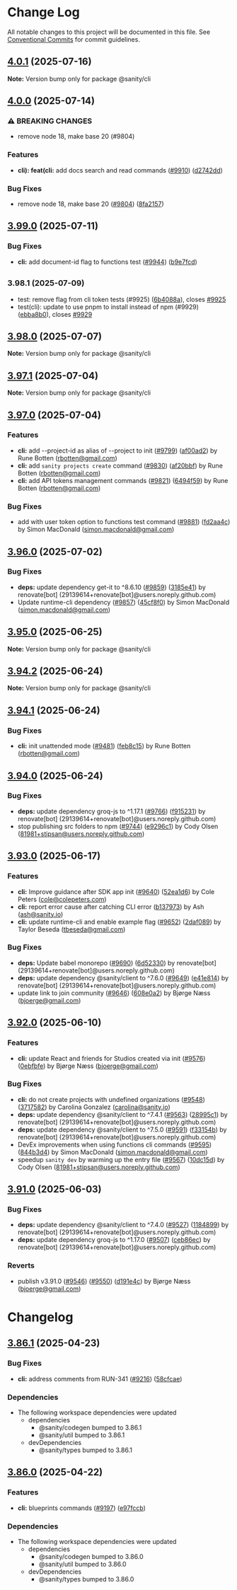 # Change Log

All notable changes to this project will be documented in this file.
See [Conventional Commits](https://conventionalcommits.org) for commit guidelines.

## [4.0.1](https://github.com/sanity-io/sanity/compare/v4.0.0...v4.0.1) (2025-07-16)

**Note:** Version bump only for package @sanity/cli





## [4.0.0](https://github.com/sanity-io/sanity/compare/v3.99.0...v4.0.0) (2025-07-14)


### ⚠ BREAKING CHANGES

* remove node 18, make base 20 (#9804)

### Features

* **cli): feat(cli:** add docs search and read commands ([#9910](https://github.com/sanity-io/sanity/issues/9910)) ([d2742dd](https://github.com/sanity-io/sanity/commit/d2742dd38013c3f5516ba15886471f0b89d786b8))


### Bug Fixes

* remove node 18, make base 20 ([#9804](https://github.com/sanity-io/sanity/issues/9804)) ([8fa2157](https://github.com/sanity-io/sanity/commit/8fa2157bf7d5f1390f0e1663cb32bb1ffd361188))



## [3.99.0](https://github.com/sanity-io/sanity/compare/v3.98.1...v3.99.0) (2025-07-11)


### Bug Fixes

* **cli:** add document-id flag to functions test ([#9944](https://github.com/sanity-io/sanity/issues/9944)) ([b9e7fcd](https://github.com/sanity-io/sanity/commit/b9e7fcd9c017a2051b09e299e1d21ad1cb7eb37b))



## <small>3.98.1 (2025-07-09)</small>

* test: remove flag from cli token tests (#9925) ([6b4088a](https://github.com/sanity-io/sanity/commit/6b4088a)), closes [#9925](https://github.com/sanity-io/sanity/issues/9925)
* test(cli): update to use pnpm to install instead of npm  (#9929) ([ebba8b0](https://github.com/sanity-io/sanity/commit/ebba8b0)), closes [#9929](https://github.com/sanity-io/sanity/issues/9929)





## [3.98.0](https://github.com/sanity-io/sanity/compare/v3.97.1...v3.98.0) (2025-07-07)

**Note:** Version bump only for package @sanity/cli

## [3.97.1](https://github.com/sanity-io/sanity/compare/v3.97.0...v3.97.1) (2025-07-04)

**Note:** Version bump only for package @sanity/cli

## [3.97.0](https://github.com/sanity-io/sanity/compare/v3.96.0...v3.97.0) (2025-07-04)

### Features

* **cli:** add --project-id as alias of --project to init ([#9799](https://github.com/sanity-io/sanity/issues/9799)) ([af00ad2](https://github.com/sanity-io/sanity/commit/af00ad21343f9b93da1890c8d2be6c627726fd1f)) by Rune Botten (rbotten@gmail.com)
* **cli:** add `sanity projects create` command ([#9830](https://github.com/sanity-io/sanity/issues/9830)) ([af20bbf](https://github.com/sanity-io/sanity/commit/af20bbf4af983f60e1a57c1a8c01ba2a7a90b597)) by Rune Botten (rbotten@gmail.com)
* **cli:** add API tokens management commands ([#9821](https://github.com/sanity-io/sanity/issues/9821)) ([6494f59](https://github.com/sanity-io/sanity/commit/6494f59c505e9bafa69a01db09c1f0ebf4c93a62)) by Rune Botten (rbotten@gmail.com)

### Bug Fixes

* add with user token option to functions test command ([#9881](https://github.com/sanity-io/sanity/issues/9881)) ([fd2aa4c](https://github.com/sanity-io/sanity/commit/fd2aa4c9d25018ba66ada5b13d1e51b0d6f0a0dd)) by Simon MacDonald (simon.macdonald@gmail.com)

## [3.96.0](https://github.com/sanity-io/sanity/compare/v3.95.0...v3.96.0) (2025-07-02)

### Bug Fixes

* **deps:** update dependency get-it to ^8.6.10 ([#9859](https://github.com/sanity-io/sanity/issues/9859)) ([3185e41](https://github.com/sanity-io/sanity/commit/3185e41f4a4044e3de78a6ffae81c20e008465a4)) by renovate[bot] (29139614+renovate[bot]@users.noreply.github.com)
* Update runtime-cli dependency ([#9857](https://github.com/sanity-io/sanity/issues/9857)) ([45cf8f0](https://github.com/sanity-io/sanity/commit/45cf8f05a7cd81b5be7a3fce6a23b04e4928cb2d)) by Simon MacDonald (simon.macdonald@gmail.com)

## [3.95.0](https://github.com/sanity-io/sanity/compare/v3.94.2...v3.95.0) (2025-06-25)

**Note:** Version bump only for package @sanity/cli

## [3.94.2](https://github.com/sanity-io/sanity/compare/v3.94.1...v3.94.2) (2025-06-24)

**Note:** Version bump only for package @sanity/cli

## [3.94.1](https://github.com/sanity-io/sanity/compare/v3.94.0...v3.94.1) (2025-06-24)

### Bug Fixes

* **cli:** init unattended mode ([#9481](https://github.com/sanity-io/sanity/issues/9481)) ([feb8c15](https://github.com/sanity-io/sanity/commit/feb8c151ebdf4cae01e5f126936fe68238b02f41)) by Rune Botten (rbotten@gmail.com)

## [3.94.0](https://github.com/sanity-io/sanity/compare/v3.93.0...v3.94.0) (2025-06-24)

### Bug Fixes

* **deps:** update dependency groq-js to ^1.17.1 ([#9766](https://github.com/sanity-io/sanity/issues/9766)) ([f915231](https://github.com/sanity-io/sanity/commit/f915231339443a233f4ff981dc7632dc8a0106aa)) by renovate[bot] (29139614+renovate[bot]@users.noreply.github.com)
* stop publishing src folders to npm ([#9744](https://github.com/sanity-io/sanity/issues/9744)) ([e9296c1](https://github.com/sanity-io/sanity/commit/e9296c12d1c68ea912a309a6bfe6cb752172ba07)) by Cody Olsen (81981+stipsan@users.noreply.github.com)

## [3.93.0](https://github.com/sanity-io/sanity/compare/v3.92.0...v3.93.0) (2025-06-17)

### Features

* **cli:** Improve guidance after SDK app init ([#9640](https://github.com/sanity-io/sanity/issues/9640)) ([52ea1d6](https://github.com/sanity-io/sanity/commit/52ea1d6df9f4ada9eb472d1cea718ac5aedbc929)) by Cole Peters (cole@colepeters.com)
* **cli:** report error cause after catching CLI error ([b137973](https://github.com/sanity-io/sanity/commit/b1379735325373d96a7a11ad05ac2a91648b8979)) by Ash (ash@sanity.io)
* **cli:** update runtime-cli and enable example flag ([#9652](https://github.com/sanity-io/sanity/issues/9652)) ([2daf089](https://github.com/sanity-io/sanity/commit/2daf089745f2556d35f0380279d441ee6d10c92b)) by Taylor Beseda (tbeseda@gmail.com)

### Bug Fixes

* **deps:** Update babel monorepo ([#9690](https://github.com/sanity-io/sanity/issues/9690)) ([6d52330](https://github.com/sanity-io/sanity/commit/6d523302ffa0232653baacde84bbf6244953f599)) by renovate[bot] (29139614+renovate[bot]@users.noreply.github.com)
* **deps:** update dependency @sanity/client to ^7.6.0 ([#9649](https://github.com/sanity-io/sanity/issues/9649)) ([e41e814](https://github.com/sanity-io/sanity/commit/e41e8140d2de74151228f535181d368407aa9111)) by renovate[bot] (29139614+renovate[bot]@users.noreply.github.com)
* update link to join community ([#9646](https://github.com/sanity-io/sanity/issues/9646)) ([608e0a2](https://github.com/sanity-io/sanity/commit/608e0a2db57391a57fe16cd1b79818ff46ac5811)) by Bjørge Næss (bjoerge@gmail.com)

## [3.92.0](https://github.com/sanity-io/sanity/compare/v3.91.0...v3.92.0) (2025-06-10)

### Features

* **cli:** update React and friends for Studios created via init ([#9576](https://github.com/sanity-io/sanity/issues/9576)) ([0ebfbfe](https://github.com/sanity-io/sanity/commit/0ebfbfe4f5313141b38f7092ff198d564d1eb328)) by Bjørge Næss (bjoerge@gmail.com)

### Bug Fixes

* **cli:** do not create projects with undefined organizations ([#9548](https://github.com/sanity-io/sanity/issues/9548)) ([3717582](https://github.com/sanity-io/sanity/commit/37175828033f8c6a7e3302fa5e39d8a19b35c11a)) by Carolina Gonzalez (carolina@sanity.io)
* **deps:** update dependency @sanity/client to ^7.4.1 ([#9563](https://github.com/sanity-io/sanity/issues/9563)) ([28995c1](https://github.com/sanity-io/sanity/commit/28995c11d7e920467e50116a5be97f215ab85fd2)) by renovate[bot] (29139614+renovate[bot]@users.noreply.github.com)
* **deps:** update dependency @sanity/client to ^7.5.0 ([#9591](https://github.com/sanity-io/sanity/issues/9591)) ([f33154b](https://github.com/sanity-io/sanity/commit/f33154ba7336299ee0969a0a8db5bf106c3a7825)) by renovate[bot] (29139614+renovate[bot]@users.noreply.github.com)
* DevEx improvements when using functions cli commands ([#9595](https://github.com/sanity-io/sanity/issues/9595)) ([844b3d4](https://github.com/sanity-io/sanity/commit/844b3d4b3a0cbfe1020b0815d67100a62f1841e1)) by Simon MacDonald (simon.macdonald@gmail.com)
* speedup `sanity dev` by warming up the entry file ([#9567](https://github.com/sanity-io/sanity/issues/9567)) ([10dc15d](https://github.com/sanity-io/sanity/commit/10dc15df6a2d86515f53d3950dafb8462fac4073)) by Cody Olsen (81981+stipsan@users.noreply.github.com)

## [3.91.0](https://github.com/sanity-io/sanity/compare/v3.90.0...v3.91.0) (2025-06-03)

### Bug Fixes

* **deps:** update dependency @sanity/client to ^7.4.0 ([#9527](https://github.com/sanity-io/sanity/issues/9527)) ([1184899](https://github.com/sanity-io/sanity/commit/1184899e50bf559e0f47db0e94df942a7fa7be3a)) by renovate[bot] (29139614+renovate[bot]@users.noreply.github.com)
* **deps:** update dependency groq-js to ^1.17.0 ([#9507](https://github.com/sanity-io/sanity/issues/9507)) ([ceb86ec](https://github.com/sanity-io/sanity/commit/ceb86ecd0d98f5028f81d2909a92c94ad15e89c5)) by renovate[bot] (29139614+renovate[bot]@users.noreply.github.com)

### Reverts

* publish v3.91.0 ([#9546](https://github.com/sanity-io/sanity/issues/9546)) ([#9550](https://github.com/sanity-io/sanity/issues/9550)) ([d191e4c](https://github.com/sanity-io/sanity/commit/d191e4cdbccc68cda01f864c0290528df91d9571)) by Bjørge Næss (bjoerge@gmail.com)

# Changelog

## [3.86.1](https://github.com/sanity-io/sanity/compare/v3.86.0...v3.86.1) (2025-04-23)

### Bug Fixes

* **cli:** address comments from RUN-341 ([#9216](https://github.com/sanity-io/sanity/issues/9216)) ([58cfcae](https://github.com/sanity-io/sanity/commit/58cfcae3474cb7ffe5e34e22db3d10f5bf2b20fe))

### Dependencies

* The following workspace dependencies were updated
  * dependencies
    * @sanity/codegen bumped to 3.86.1
    * @sanity/util bumped to 3.86.1
  * devDependencies
    * @sanity/types bumped to 3.86.1

## [3.86.0](https://github.com/sanity-io/sanity/compare/cli-v3.85.1...cli-v3.86.0) (2025-04-22)

### Features

* **cli:** blueprints commands ([#9197](https://github.com/sanity-io/sanity/issues/9197)) ([e97fccb](https://github.com/sanity-io/sanity/commit/e97fccbde58692d48e538cf60e15e77e3f958a3a))

### Dependencies

* The following workspace dependencies were updated
  * dependencies
    * @sanity/codegen bumped to 3.86.0
    * @sanity/util bumped to 3.86.0
  * devDependencies
    * @sanity/types bumped to 3.86.0

